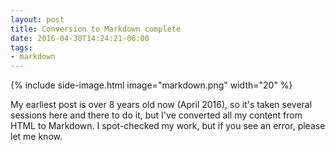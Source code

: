```yaml
---
layout: post
title: Conversion to Markdown complete
date: 2016-04-30T14:24:21-06:00
tags:
- markdown
---
```

{% include side-image.html image="markdown.png" width="20" %}

My earliest post is over 8 years old now (April 2016), so it's taken several
sessions here and there to do it, but I've converted all my content from HTML to
Markdown. I spot-checked my work, but if you see an error, please let me know.
